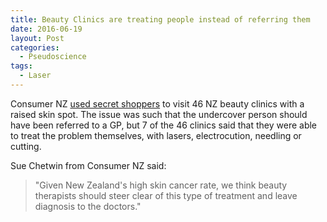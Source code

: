 ```yaml
---
title: Beauty Clinics are treating people instead of referring them
date: 2016-06-19
layout: Post
categories:
  - Pseudoscience
tags:
  - Laser
---
```


Consumer NZ [used secret shoppers](http://www.nzherald.co.nz/lifestyle/news/article.cfm?c_id=6&objectid=11657183) to visit 46 NZ beauty clinics with a raised skin spot. The issue was such that the undercover person should have been referred to a GP, but 7 of the 46 clinics said that they were able to treat the problem themselves, with lasers, electrocution, needling or cutting.

<!-- more -->

Sue Chetwin from Consumer NZ said:

> "Given New Zealand's high skin cancer rate, we think beauty therapists should steer clear of this type of treatment and leave diagnosis to the doctors."
